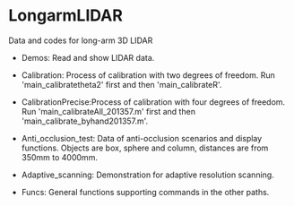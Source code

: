 # LongarmLIDAR
Data and codes for long-arm 3D LIDAR

- Demos: Read and show LIDAR data. 

- Calibration: Process of calibration with two degrees of freedom. Run 'main_calibratetheta2' first and then 'main_calibrateR'.

- CalibrationPrecise:Process of calibration with four degrees of freedom. Run 'main_calibrateAll_201357.m' first and then 'main_calibrate_byhand201357.m'.

- Anti_occlusion_test: Data of anti-occlusion scenarios and display functions. Objects are box, sphere and column, distances are from 350mm to 4000mm. 

- Adaptive_scanning: Demonstration for adaptive resolution scanning.

- Funcs: General functions supporting commands in the other paths.
